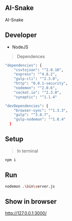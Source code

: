 ## AI-Snake
AI-Snake

## Developer 
- NodeJS
> Dependences
```sh
"dependencies": {
    "csvtojson": "^2.0.10",
    "express": "^4.8.2",
    "gulp-cli": "^2.3.0",
    "http": "0.0.1-security",
    "nodemon": "^2.0.6",
    "socket.io": "^2.3.0",
    "synaptic": "^1.1.4"
```
```sh
"devDependencies": {
    "browser-sync": "^1.3.3",
    "gulp": "^3.8.7",
    "gulp-nodemon": "^1.0.4"
  }
```
## Setup
> In terminal
```sh
npm i
```

## Run
```sh
nodemon .\bin\server.js
```

## Show in browser
http://127.0.0.1:3000/
